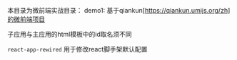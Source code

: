本目录为微前端实战目录：
demo1: 基于qiankun[https://qiankun.umijs.org/zh]的微前端项目


子应用与主应用的html模板中的id取名须不同

`react-app-rewired` 用于修改react脚手架默认配置